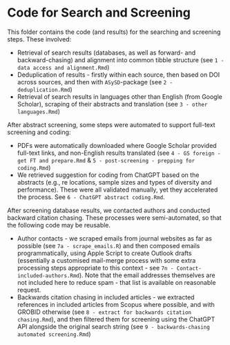 # Code for Search and Screening

This folder contains the code (and results) for the searching and screening steps. These involved:

- Retrieval of search results (databases, as well as forward- and backward-chasing) and alignment into common tibble structure (see `1 - data access and alignment.Rmd`)
- Deduplication of results - firstly within each source, then based on DOI across sources, and then with `ASySD`-package (see `2 - deduplication.Rmd`)
- Retrieval of search results in languages other than English (from Google Scholar), scraping of their abstracts and translation (see `3 - other languages.Rmd`)

After abstract screening, some steps were automated to support full-text screening and coding:

- PDFs were automatically downloaded where Google Scholar provided full-text links, and non-English results translated (see `4 - GS foreign - get FT and prepare.Rmd` & `5 - post-screening - prepping for coding.Rmd`)
- We retrieved suggestion for coding from ChatGPT based on the abstracts (e.g., re locations, sample sizes and types of diversity and performance). These were all validated manually, yet they accelerated the process. See `6 - ChatGPT abstract coding.Rmd`.

After screening database results, we contacted authors and conducted backward citation chasing. These processes were semi-automated, so that the following code may be reusable.

- Author contacts - we scraped emails from journal websites as far as possible (see `7a - scrape_emails.R`) and then composed emails programmatically, using Apple Script to create Outlook drafts (essentially a customised mail-merge process with some extra processing steps appropriate to this context - see `7n - Contact-included-authors.Rmd`). Note that the email addresses themselves are not included here to reduce spam - that list is available on reasonable request.
- Backwards citation chasing in included articles - we extracted references in included articles from Scopus where possible, and with GROBID otherwise (see `8 - extract for backwards citation chasing.Rmd`), and then filtered them for screening using the ChatGPT API alongside the original search string (see `9 - backwards-chasing automated screening.Rmd`)